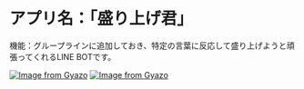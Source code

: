 # アプリ名：「盛り上げ君」

機能：グループラインに追加しておき、特定の言葉に反応して盛り上げようと頑張ってくれるLINE BOTです。

[![Image from Gyazo](https://i.gyazo.com/2ba808f906ad5a6c0b87303fec586827.gif)](https://gyazo.com/2ba808f906ad5a6c0b87303fec586827)
[![Image from Gyazo](https://i.gyazo.com/ba3dd9ae8b324b7c5d56b3f1345441c9.gif)](https://gyazo.com/ba3dd9ae8b324b7c5d56b3f1345441c9)

